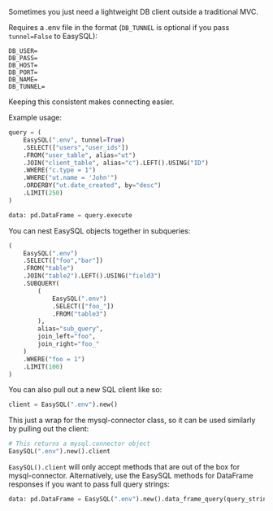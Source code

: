 Sometimes you just need a lightweight DB client outside a traditional MVC.

Requires a .env file in the format (`DB_TUNNEL` is optional if you pass `tunnel=False` to EasySQL):
```
DB_USER=
DB_PASS=
DB_HOST=
DB_PORT=
DB_NAME=
DB_TUNNEL=
```
Keeping this consistent makes connecting easier.

Example usage:

```python
query = (
    EasySQL(".env", tunnel=True)
    .SELECT(["users","user_ids"])
    .FROM("user_table", alias="ut")
    .JOIN("client_table", alias="c").LEFT().USING("ID")
    .WHERE("c.type = 1")
    .WHERE("ut.name = 'John'")
    .ORDERBY("ut.date_created", by="desc")
    .LIMIT(250)
)

data: pd.DataFrame = query.execute 
```

You can nest EasySQL objects together in subqueries:

```python
(
    EasySQL(".env")
    .SELECT(["foo","bar"])
    .FROM("table")
    .JOIN("table2").LEFT().USING("field3")
    .SUBQUERY(
        (
            EasySQL(".env")
            .SELECT(["foo_"])
            .FROM("table3")
        ), 
        alias="sub_query", 
        join_left="foo", 
        join_right="foo_"
    )
    .WHERE("foo = 1")
    .LIMIT(100)
)
```

You can also pull out a new SQL client like so:

```python
client = EasySQL(".env").new()
```

This just a wrap for the mysql-connector class, so it can be used similarly by pulling out the client:

```python
# This returns a mysql.connector object
EasySQL(".env").new().client
```

`EasySQL().client` will only accept methods that are out of the box for mysql-connector. 
Alternatively, use the EasySQL methods for DataFrame responses if you want to pass
full query strings:

```python
data: pd.DataFrame = EasySQL(".env").new().data_frame_query(query_string)
```
